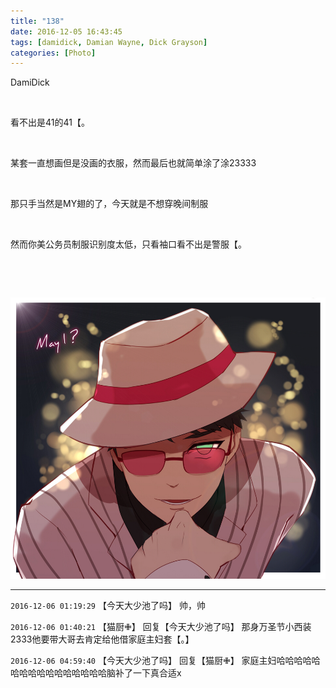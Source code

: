 ```yaml
---
title: "138"
date: 2016-12-05 16:43:45
tags: [damidick, Damian Wayne, Dick Grayson]
categories: [Photo]
---
```


<p>DamiDick</p> 
<br /> 
<p>看不出是41的41【。</p> 
<br /> 
<p>某套一直想画但是没画的衣服，然而最后也就简单涂了涂23333</p> 
<br /> 
<p>那只手当然是MY翅的了，今天就是不想穿晚间制服</p> 
<br /> 
<p>然而你美公务员制服识别度太低，只看袖口看不出是警服【。</p> 
<br /> 
<p><br /></p>

![](https://raw.githubusercontent.com/alicewish/meowchain247/master/img_cVZNdzJtQk9JV2RYSndkTzlNY2s3SkVibmJuS0ppSEVWeGVOaHBJK0MrMTUxNWhuWWpZeURnPT0.jpg)

---

`2016-12-06 01:19:29` 【今天大少池了吗】 帅，帅

`2016-12-06 01:40:21` 【猫厨✙】 回复【今天大少池了吗】 那身万圣节小西装2333他要带大哥去肯定给他借家庭主妇套【。】

`2016-12-06 04:59:40` 【今天大少池了吗】 回复【猫厨✙】 家庭主妇哈哈哈哈哈哈哈哈哈哈哈哈哈哈哈哈脑补了一下真合适x
